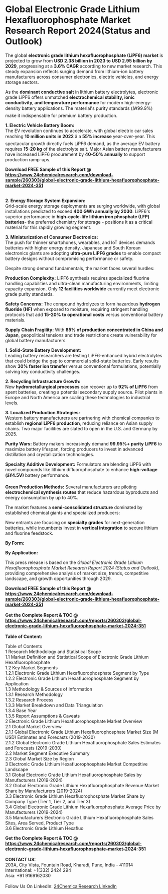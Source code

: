 <h1>Global Electronic Grade Lithium Hexafluorophosphate Market Research Report 2024(Status and Outlook)</h1><p>The global <strong>electronic grade lithium hexafluorophosphate (LiPF6) market</strong> is projected to grow from <strong>USD 2.38 billion in 2023 to USD 2.95 billion by 2029</strong>, progressing at a <strong>3.6% CAGR</strong> according to new market research. This steady expansion reflects surging demand from lithium-ion battery manufacturers across consumer electronics, electric vehicles, and energy storage sectors.</p><p>As the <strong>dominant conductive salt</strong> in lithium battery electrolytes, electronic grade LiPF6 offers unmatched <strong>electrochemical stability, ionic conductivity, and temperature performance</strong> for modern high-energy-density battery applications. The material's purity standards (â¥99.9%) make it indispensable for premium battery production.</p><p><strong>1. Electric Vehicle Battery Boom:</strong><br>
The EV revolution continues to accelerate, with global electric car sales reaching <strong>10 million units in 2022</strong> â a <strong>55% increase</strong> year-over-year. This spectacular growth directly fuels LiPF6 demand, as the average EV battery requires <strong>15-20 kg</strong> of the electrolyte salt. Major Asian battery manufacturers have increased LiPF6 procurement by <strong>40-50% annually</strong> to support production ramp-ups.</p><div><b>Download FREE Sample of this Report @ 
            <a href="https://www.24chemicalresearch.com/download-sample/260303/global-electronic-grade-lithium-hexafluorophosphate-market-2024-351">
            https://www.24chemicalresearch.com/download-sample/260303/global-electronic-grade-lithium-hexafluorophosphate-market-2024-351</a></b></div><br><p><strong>2. Energy Storage System Expansion:</strong><br>
Grid-scale energy storage deployments are surging worldwide, with global installations predicted to exceed <strong>400 GWh annually by 2030</strong>. LiPF6's superior performance in <strong>high-cycle-life lithium iron phosphate (LFP) batteries</strong>- the preferred chemistry for storage - positions it as a critical material for this rapidly growing segment.</p><p><strong>3. Miniaturization of Consumer Electronics:</strong><br>
The push for thinner smartphones, wearables, and IoT devices demands batteries with higher energy density. Japanese and South Korean electronics giants are adopting <strong>ultra-pure LiPF6 grades</strong> to enable compact battery designs without compromising performance or safety.</p><p>Despite strong demand fundamentals, the market faces several hurdles:</p><p><strong>Production Complexity:</strong> LiPF6 synthesis requires specialized fluorine handling capabilities and ultra-clean manufacturing environments, limiting capacity expansion. Only <strong>12 facilities worldwide</strong> currently meet electronic grade purity standards.</p><p><strong>Safety Concerns:</strong> The compound hydrolyzes to form hazardous <strong>hydrogen fluoride (HF)</strong> when exposed to moisture, requiring stringent handling protocols that add <strong>15-20% to operational costs</strong> versus conventional battery materials.</p><p><strong>Supply Chain Fragility:</strong> With <strong>85% of production concentrated in China and Japan</strong>, geopolitical tensions and trade restrictions create vulnerability for global battery manufacturers.</p><p><strong>1. Solid-State Battery Development:</strong><br>
Leading battery researchers are testing LiPF6-enhanced hybrid electrolytes that could bridge the gap to commercial solid-state batteries. Early results show <strong>30% faster ion transfer</strong> versus conventional formulations, potentially solving key conductivity challenges.</p><p><strong>2. Recycling Infrastructure Growth:</strong><br>
New <strong>hydrometallurgical processes</strong> can recover up to <strong>92% of LiPF6</strong> from spent batteries, creating a potential secondary supply source. Pilot plants in Europe and North America are scaling these technologies to industrial levels.</p><p><strong>3. Localized Production Strategies:</strong><br>
Western battery manufacturers are partnering with chemical companies to establish <strong>regional LiPF6 production</strong>, reducing reliance on Asian supply chains. Two major facilities are slated to open in the U.S. and Germany by 2025.</p><p><strong>Purity Wars:</strong> Battery makers increasingly demand <strong>99.95%+ purity LiPF6</strong> to maximize battery lifespan, forcing producers to invest in advanced distillation and crystallization technologies.</p><p><strong>Specialty Additive Development:</strong> Formulators are blending LiPF6 with novel compounds like lithium difluorophosphate to enhance <strong>high-voltage (â¥4.5V)</strong> battery performance.</p><p><strong>Green Production Methods:</strong> Several manufacturers are piloting <strong>electrochemical synthesis routes</strong> that reduce hazardous byproducts and energy consumption by up to 40%.</p><p>The market features a <strong>semi-consolidated structure</strong> dominated by established chemical giants and specialized producers:</p><p>New entrants are focusing on <strong>specialty grades</strong> for next-generation batteries, while incumbents invest in <strong>vertical integration</strong> to secure lithium and fluorine feedstock.</p><p><strong>By Form:</strong></p><p><strong>By Application:</strong></p><p>This press release is based on the <em>Global Electronic Grade Lithium Hexafluorophosphate Market Research Report 2024 (Status and Outlook)</em>, providing comprehensive analysis of market size, trends, competitive landscape, and growth opportunities through 2029.</p><div><b>Download FREE Sample of this Report @ 
            <a href="https://www.24chemicalresearch.com/download-sample/260303/global-electronic-grade-lithium-hexafluorophosphate-market-2024-351">
            https://www.24chemicalresearch.com/download-sample/260303/global-electronic-grade-lithium-hexafluorophosphate-market-2024-351</a></b></div><br><div><b>Get the Complete Report & TOC @ 
            <a href="https://www.24chemicalresearch.com/reports/260303/global-electronic-grade-lithium-hexafluorophosphate-market-2024-351">
            https://www.24chemicalresearch.com/reports/260303/global-electronic-grade-lithium-hexafluorophosphate-market-2024-351</a></b></div><br>
            <b>Table of Content:</b><p>Table of Contents<br />
1 Research Methodology and Statistical Scope<br />
1.1 Market Definition and Statistical Scope of Electronic Grade Lithium Hexafluorophosphate<br />
1.2 Key Market Segments<br />
1.2.1 Electronic Grade Lithium Hexafluorophosphate Segment by Type<br />
1.2.2 Electronic Grade Lithium Hexafluorophosphate Segment by Application<br />
1.3 Methodology & Sources of Information<br />
1.3.1 Research Methodology<br />
1.3.2 Research Process<br />
1.3.3 Market Breakdown and Data Triangulation<br />
1.3.4 Base Year<br />
1.3.5 Report Assumptions & Caveats<br />
2 Electronic Grade Lithium Hexafluorophosphate Market Overview<br />
2.1 Global Market Overview<br />
2.1.1 Global Electronic Grade Lithium Hexafluorophosphate Market Size (M USD) Estimates and Forecasts (2019-2030)<br />
2.1.2 Global Electronic Grade Lithium Hexafluorophosphate Sales Estimates and Forecasts (2019-2030)<br />
2.2 Market Segment Executive Summary<br />
2.3 Global Market Size by Region<br />
3 Electronic Grade Lithium Hexafluorophosphate Market Competitive Landscape<br />
3.1 Global Electronic Grade Lithium Hexafluorophosphate Sales by Manufacturers (2019-2024)<br />
3.2 Global Electronic Grade Lithium Hexafluorophosphate Revenue Market Share by Manufacturers (2019-2024)<br />
3.3 Electronic Grade Lithium Hexafluorophosphate Market Share by Company Type (Tier 1, Tier 2, and Tier 3)<br />
3.4 Global Electronic Grade Lithium Hexafluorophosphate Average Price by Manufacturers (2019-2024)<br />
3.5 Manufacturers Electronic Grade Lithium Hexafluorophosphate Sales Sites, Area Served, Product Type<br />
3.6 Electronic Grade Lithium Hexafluo</p><div><b>Get the Complete Report & TOC @ 
            <a href="https://www.24chemicalresearch.com/reports/260303/global-electronic-grade-lithium-hexafluorophosphate-market-2024-351">
            https://www.24chemicalresearch.com/reports/260303/global-electronic-grade-lithium-hexafluorophosphate-market-2024-351</a></b></div><br><b>CONTACT US:</b><br>
            203A, City Vista, Fountain Road, Kharadi, Pune, India - 411014<br>
            International: +1(332) 2424 294<br>
            Asia: +91 9169162030 <br><br>
            Follow Us On LinkedIn: <a href="https://www.linkedin.com/company/24chemicalresearch/">24ChemicalResearch LinkedIn</a>